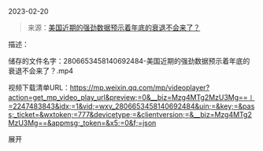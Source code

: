 2023-02-20

> 来源：[美国近期的强劲数据预示着年底的衰退不会来了？](http://mp.weixin.qq.com/s?__biz=Mzg4MTg2MzU3Mg==&mid=2247483843&idx=1&sn=a5ea241a7c1c9c70385b3582cc2ca586&chksm=cf5e3f38f829b62e65e40d56ddc0ff89f9db4dc31719a27f5fa20ecfd3004d85434361854248&scene=27#wechat_redirect)
> 

描述：

储存的文件名字：2806653458140692484-美国近期的强劲数据预示着年底的衰退不会来了？.mp4

视频下载清单URL：https://mp.weixin.qq.com/mp/videoplayer?action=get_mp_video_play_url&preview;=0&__biz=Mzg4MTg2MzU3Mg==∣=2247483843&idx;=1&vid;=wxv_2806653458140692484&uin;=&key;=&pass;_ticket=&wxtoken;=777&devicetype;=&clientversion;=&__biz=Mzg4MTg2MzU3Mg==&appmsg;_token=&x5;=0&f;=json

展开

